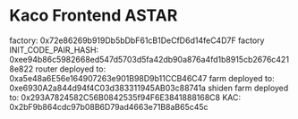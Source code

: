 # Kaco Frontend ASTAR

factory: 0x72e86269b919Db5bDbF61cB1DeCfD6d14feC4D7F
factory INIT_CODE_PAIR_HASH: 0xee94b86c5982668ed547d5703d5fa42db90a876a4fd1b8915cb2676c4218e822
router deployed to: 0xa5e48a6E56e164907263e901B98D9b11CCB46C47
farm deployed to: 0xe6930A2a844d94f4C03d383311945AB03c88741a
shiden farm deployed to: 0x293A7824582C56B0842535f94F6E3841888168C8
KAC: 0x2bF9b864cdc97b08B6D79ad4663e71B8aB65c45c
